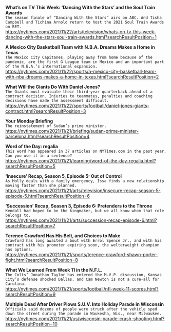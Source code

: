 **What’s on TV This Week: ‘Dancing With the Stars’ and the Soul Train Awards**\
`The season finale of “Dancing With the Stars” airs on ABC. And Tisha Campbell and Tichina Arnold return to host the 2021 Soul Train Awards on BET.`\
https://nytimes.com/2021/11/22/arts/television/whats-on-tv-this-week-dancing-with-the-stars-soul-train-awards.html?searchResultPosition=1

**A Mexico City Basketball Team with N.B.A. Dreams Makes a Home in Texas**\
`The Mexico City Capitanes, playing away from home because of the pandemic, are the first G League team in Mexico and an important part of the N.B.A.’s international expansion.`\
https://nytimes.com/2021/11/22/sports/a-mexico-city-basketball-team-with-nba-dreams-makes-a-home-in-texas.html?searchResultPosition=2

**What Will the Giants Do With Daniel Jones?**\
`The Giants must evaluate their third-year quarterback ahead of a contract decision. Injuries to teammates, penalties and coaching decisions have made the assessment difficult.`\
https://nytimes.com/2021/11/22/sports/football/daniel-jones-giants-contract.html?searchResultPosition=3

**Your Monday Briefing**\
`The reinstatement of Sudan’s prime minister.`\
https://nytimes.com/2021/11/21/briefing/sudan-prime-minister-barcelona.html?searchResultPosition=4

**Word of the Day: regalia**\
`This word has appeared in 37 articles on NYTimes.com in the past year. Can you use it in a sentence?`\
https://nytimes.com/2021/11/21/learning/word-of-the-day-regalia.html?searchResultPosition=5

**‘Insecure’ Recap, Season 5, Episode 5: Out of Control**\
`As Molly deals with a family emergency, Issa finds a new relationship moving faster than she planned.`\
https://nytimes.com/2021/11/21/arts/television/insecure-recap-season-5-episode-5.html?searchResultPosition=6

**‘Succession’ Recap, Season 3, Episode 6: Pretenders to the Throne**\
`Kendall had hoped to be the kingmaker, but we all know whom that role belongs to.`\
https://nytimes.com/2021/11/21/arts/succession-recap-episode-6.html?searchResultPosition=7

**Terence Crawford Has His Belt, and Choices to Make**\
`Crawford has long awaited a bout with Errol Spence Jr., and with his contract with his promoter expiring soon, the welterweight champion has options.`\
https://nytimes.com/2021/11/21/sports/terence-crawford-shawn-porter-fight.html?searchResultPosition=8

**What We Learned From Week 11 in the N.F.L.**\
`The Colts’ Jonathan Taylor has entered the M.V.P. discussion, Kansas City’s defense shocked Dallas, and Cam Newton is not a cure-all for Carolina.`\
https://nytimes.com/2021/11/21/sports/football/nfl-week-11-scores.html?searchResultPosition=9

**Multiple Dead After Driver Plows S.U.V. Into Holiday Parade in Wisconsin**\
`Officials said dozens of people were struck after the vehicle sped down the street during the parade in Waukesha, Wis., near Milwaukee.`\
https://nytimes.com/2021/11/21/us/wisconsin-parade-crash-shooting.html?searchResultPosition=10

